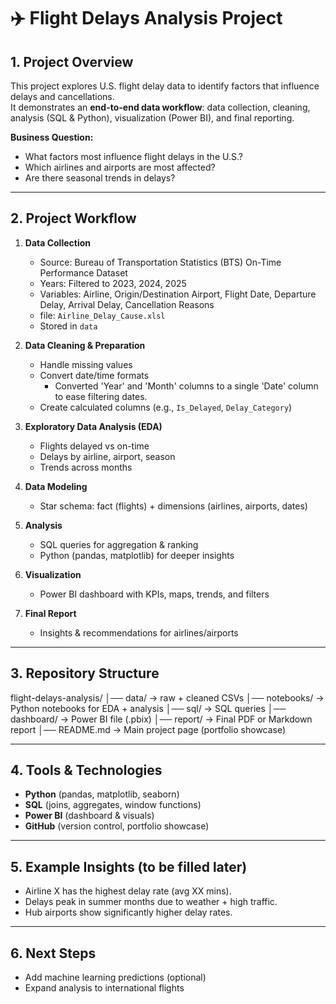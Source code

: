 # ✈️ Flight Delays Analysis Project

## 1. Project Overview
This project explores U.S. flight delay data to identify factors that influence delays and cancellations.  
It demonstrates an **end-to-end data workflow**: data collection, cleaning, analysis (SQL & Python), visualization (Power BI), and final reporting.

**Business Question:**  
- What factors most influence flight delays in the U.S.?  
- Which airlines and airports are most affected?  
- Are there seasonal trends in delays?  

---

## 2. Project Workflow
1. **Data Collection**  
   - Source: Bureau of Transportation Statistics (BTS) On-Time Performance Dataset
   - Years: Filtered to 2023, 2024, 2025
   - Variables: Airline, Origin/Destination Airport, Flight Date, Departure Delay, Arrival Delay, Cancellation Reasons
   - file: `Airline_Delay_Cause.xlsl`
   - Stored in `data`

2. **Data Cleaning & Preparation**  
   - Handle missing values  
   - Convert date/time formats
   		- Converted 'Year' and 'Month' columns to a single 'Date' column to ease filtering dates.
   - Create calculated columns (e.g., `Is_Delayed`, `Delay_Category`)  

3. **Exploratory Data Analysis (EDA)**  
   - Flights delayed vs on-time  
   - Delays by airline, airport, season  
   - Trends across months  

4. **Data Modeling**  
   - Star schema: fact (flights) + dimensions (airlines, airports, dates)

5. **Analysis**  
   - SQL queries for aggregation & ranking  
   - Python (pandas, matplotlib) for deeper insights  

6. **Visualization**  
   - Power BI dashboard with KPIs, maps, trends, and filters  

7. **Final Report**  
   - Insights & recommendations for airlines/airports  

---

## 3. Repository Structure

flight-delays-analysis/
│── data/        → raw + cleaned CSVs
│── notebooks/   → Python notebooks for EDA + analysis
│── sql/         → SQL queries
│── dashboard/   → Power BI file (.pbix)
│── report/      → Final PDF or Markdown report
│── README.md    → Main project page (portfolio showcase)

---

## 4. Tools & Technologies
- **Python** (pandas, matplotlib, seaborn)  
- **SQL** (joins, aggregates, window functions)  
- **Power BI** (dashboard & visuals)  
- **GitHub** (version control, portfolio showcase)  

---

## 5. Example Insights (to be filled later)
- Airline X has the highest delay rate (avg XX mins).  
- Delays peak in summer months due to weather + high traffic.  
- Hub airports show significantly higher delay rates.  

---

## 6. Next Steps
- Add machine learning predictions (optional)  
- Expand analysis to international flights 
